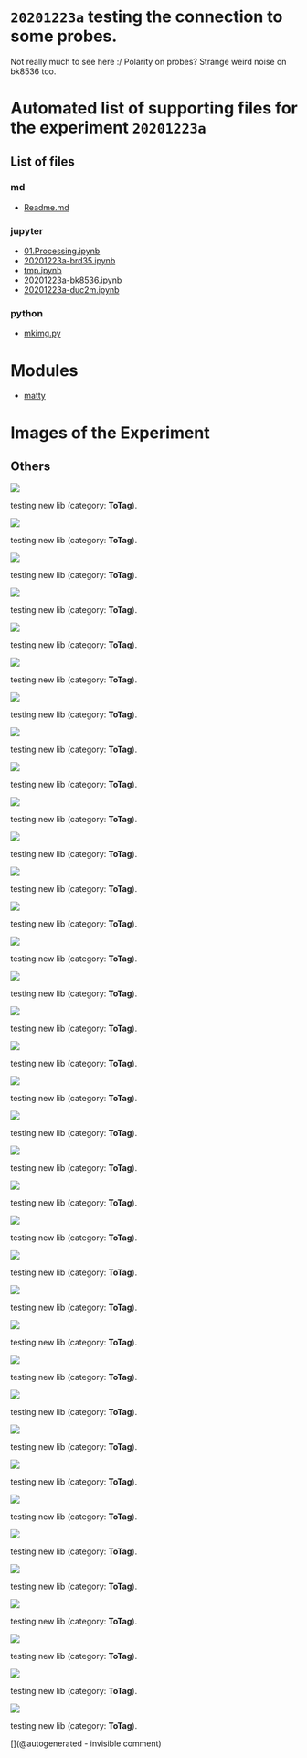# `20201223a` testing the connection to some probes.

Not really much to see here :/ Polarity on probes? Strange weird noise on bk8536 too.



# Automated list of supporting files for the __experiment `20201223a`__

## List of files

### md

* [Readme.md](/matty/20201223a/Readme.md)


### jupyter

* [01.Processing.ipynb](/matty/20201223a/01.Processing.ipynb)
* [20201223a-brd35.ipynb](/matty/20201223a/brd35/20201223a-brd35.ipynb)
* [tmp.ipynb](/tmp.ipynb)
* [20201223a-bk8536.ipynb](/matty/20201223a/bk8536/20201223a-bk8536.ipynb)
* [20201223a-duc2m.ipynb](/matty/20201223a/duc2m/20201223a-duc2m.ipynb)


### python

* [mkimg.py](/matty/20201223a/mkimg.py)





# Modules

* [matty](/matty/)




# Images of the Experiment

## Others

![](/matty/20201223a/20201223151952.jpg)

testing new lib (category: __ToTag__).

![](/matty/20201223a/20201223150151.jpg)

testing new lib (category: __ToTag__).

![](/matty/20201223a/20201223151849.jpg)

testing new lib (category: __ToTag__).

![](/matty/20201223a/20201223152525.jpg)

testing new lib (category: __ToTag__).

![](/matty/20201223a/20201223152804.jpg)

testing new lib (category: __ToTag__).

![](/matty/20201223a/20201223151754.jpg)

testing new lib (category: __ToTag__).

![](/matty/20201223a/20201223150219.jpg)

testing new lib (category: __ToTag__).

![](/matty/20201223a/20201223151925.jpg)

testing new lib (category: __ToTag__).

![](/matty/20201223a/20201223152445.jpg)

testing new lib (category: __ToTag__).

![](/matty/20201223a/20201223152821.jpg)

testing new lib (category: __ToTag__).

![](/matty/20201223a/20201223152010.jpg)

testing new lib (category: __ToTag__).

![](/matty/20201223a/20201223152028.jpg)

testing new lib (category: __ToTag__).

![](/matty/20201223a/bk8536/20201223150151.jpg)

testing new lib (category: __ToTag__).

![](/matty/20201223a/bk8536/20201223150219.jpg)

testing new lib (category: __ToTag__).

![](/matty/20201223a/brd35/20201223151952.jpg)

testing new lib (category: __ToTag__).

![](/matty/20201223a/brd35/20201223151849.jpg)

testing new lib (category: __ToTag__).

![](/matty/20201223a/brd35/20201223151754.jpg)

testing new lib (category: __ToTag__).

![](/matty/20201223a/brd35/20201223151925.jpg)

testing new lib (category: __ToTag__).

![](/matty/20201223a/brd35/20201223152010.jpg)

testing new lib (category: __ToTag__).

![](/matty/20201223a/brd35/20201223152028.jpg)

testing new lib (category: __ToTag__).

![](/matty/20201223a/duc2m/20201223152525.jpg)

testing new lib (category: __ToTag__).

![](/matty/20201223a/duc2m/20201223152804.jpg)

testing new lib (category: __ToTag__).

![](/matty/20201223a/duc2m/20201223152445.jpg)

testing new lib (category: __ToTag__).

![](/matty/20201223a/duc2m/20201223152821.jpg)

testing new lib (category: __ToTag__).

![](/matty/20201223a/bk8536/perpendiculaire.npz.png)

testing new lib (category: __ToTag__).

![](/matty/20201223a/bk8536/parallel.npz.png)

testing new lib (category: __ToTag__).

![](/matty/20201223a/brd35/20201223152010.npz.png)

testing new lib (category: __ToTag__).

![](/matty/20201223a/brd35/20201223152028.npz.png)

testing new lib (category: __ToTag__).

![](/matty/20201223a/brd35/20201223151754.npz.png)

testing new lib (category: __ToTag__).

![](/matty/20201223a/brd35/20201223151925.npz.png)

testing new lib (category: __ToTag__).

![](/matty/20201223a/brd35/20201223151952.npz.png)

testing new lib (category: __ToTag__).

![](/matty/20201223a/brd35/20201223151849.npz.png)

testing new lib (category: __ToTag__).

![](/matty/20201223a/duc2m/20201223152804.npz.png)

testing new lib (category: __ToTag__).

![](/matty/20201223a/duc2m/20201223152445.npz.png)

testing new lib (category: __ToTag__).

![](/matty/20201223a/duc2m/20201223152525.npz.png)

testing new lib (category: __ToTag__).

![](/matty/20201223a/duc2m/20201223152821.npz.png)

testing new lib (category: __ToTag__).










[](@autogenerated - invisible comment)